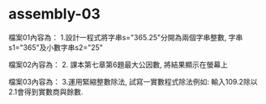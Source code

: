 # assembly-03
 
檔案01內容為：
1.設計一程式將字串s="365.25"分開為兩個字串整數, 字串s1="365"及小數字串s2="25"

檔案02內容為：
2. 課本第七章第6題最大公因數, 將結果顯示在螢幕上

檔案03內容為：
3.運用緊縮整數除法, 試寫一實數程式除法例如: 輸入109.2除以2.1會得到實數商與餘數.